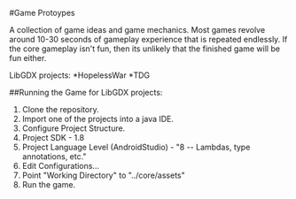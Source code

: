 #Game Protoypes

A collection of game ideas and game mechanics. Most games revolve around 10-30 seconds of gameplay experience that is repeated endlessly. If the core gameplay isn't fun, then its unlikely that the finished game will be fun either.

LibGDX projects:
*HopelessWar
*TDG

##Running the Game for LibGDX projects:

1. Clone the repository.
2. Import one of the projects into a java IDE.
3. Configure Project Structure.
  1. Project SDK - 1.8
  2. Project Language Level (AndroidStudio) - "8 -- Lambdas, type annotations, etc."
4. Edit Configurations...
  1. Point "Working Directory" to "../core/assets"
5. Run the game.
